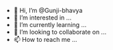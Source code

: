- 👋 Hi, I’m @Gunji-bhavya
- 👀 I’m interested in ...
- 🌱 I’m currently learning ...
- 💞️ I’m looking to collaborate on ...
- 📫 How to reach me ...

<!---
Gunji-bhavya/Gunji-bhavya is a ✨ special ✨ repository because its `README.md` (this file) appears on your GitHub profile.
You can click the Preview link to take a look at your changes.
--->
